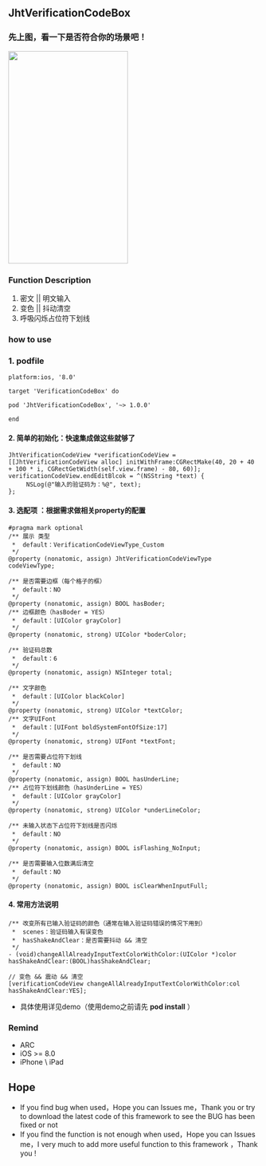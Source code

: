 ## JhtVerificationCodeBox


### 先上图，看一下是否符合你的场景吧！
<img src="https://raw.githubusercontent.com/jinht/VerificationCodeBox/master/ReadMEImages/Gif/VerificationCodeView.gif" width=240 height=426 />


### Function Description
1. 密文 || 明文输入
2. 变色 || 抖动清空
3. 呼吸闪烁占位符下划线
     
     
### how to use
### 1. podfile 
```oc
platform:ios, '8.0'

target 'VerificationCodeBox' do

pod 'JhtVerificationCodeBox', '~> 1.0.0'
        
end
```



#### 2. 简单的初始化：快速集成做这些就够了
```oc
JhtVerificationCodeView *verificationCodeView = [[JhtVerificationCodeView alloc] initWithFrame:CGRectMake(40, 20 + 40 + 100 * i, CGRectGetWidth(self.view.frame) - 80, 60)];
verificationCodeView.endEditBlcok = ^(NSString *text) {
     NSLog(@"输入的验证码为：%@", text);
};
```


#### 3. 选配项 ：根据需求做相关property的配置
```oc
#pragma mark optional
/** 展示 类型
 *  default：VerificationCodeViewType_Custom
 */
@property (nonatomic, assign) JhtVerificationCodeViewType codeViewType;

/** 是否需要边框（每个格子的框）
 *  default：NO
 */
@property (nonatomic, assign) BOOL hasBoder;
/** 边框颜色（hasBoder = YES）
 *  default：[UIColor grayColor]
 */
@property (nonatomic, strong) UIColor *boderColor;

/** 验证码总数
 *  default：6
 */
@property (nonatomic, assign) NSInteger total;

/** 文字颜色
 *  default：[UIColor blackColor]
 */
@property (nonatomic, strong) UIColor *textColor;
/** 文字UIFont
 *  default：[UIFont boldSystemFontOfSize:17]
 */
@property (nonatomic, strong) UIFont *textFont;

/** 是否需要占位符下划线 
 *  default：NO
 */
@property (nonatomic, assign) BOOL hasUnderLine;
/** 占位符下划线颜色（hasUnderLine = YES）
 *  default：[UIColor grayColor]
 */
@property (nonatomic, strong) UIColor *underLineColor;

/** 未输入状态下占位符下划线是否闪烁
 *  default：NO
 */
@property (nonatomic, assign) BOOL isFlashing_NoInput;

/** 是否需要输入位数满后清空
 *  default：NO
 */
@property (nonatomic, assign) BOOL isClearWhenInputFull;
```


#### 4. 常用方法说明
```oc
/** 改变所有已输入验证码的颜色（通常在输入验证码错误的情况下用到）
 *  scenes：验证码输入有误变色
 *  hasShakeAndClear：是否需要抖动 && 清空
 */
- (void)changeAllAlreadyInputTextColorWithColor:(UIColor *)color hasShakeAndClear:(BOOL)hasShakeAndClear;

// 变色 && 震动 && 清空
[verificationCodeView changeAllAlreadyInputTextColorWithColor:col hasShakeAndClear:YES];
```

* 具体使用详见demo（使用demo之前请先 **pod install** ）


### Remind
* ARC
* iOS >= 8.0
* iPhone \ iPad 


## Hope
* If you find bug when used，Hope you can Issues me，Thank you or try to download the latest code of this framework to see the BUG has been fixed or not
* If you find the function is not enough when used，Hope you can Issues me，I very much to add more useful function to this framework ，Thank you !
